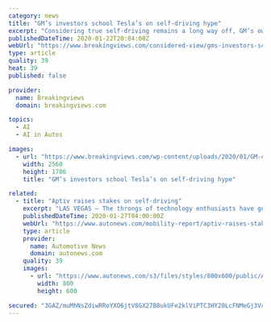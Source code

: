 ```yaml
---
category: news
title: "GM’s investors school Tesla’s on self-driving hype"
excerpt: "Considering true self-driving remains a long way off, GM’s owners are more realistic. Cruise, the self-driving-car outfit majority-owned by General Motors, unveiled its prototype electric autonomous vehicle on Jan. 21. Called the Cruise Origin, it has no steering wheel or pedals. Chief Executive Dan Ammann said it was “a fully engineered ..."
publishedDateTime: 2020-01-22T20:04:00Z
webUrl: "https://www.breakingviews.com/considered-view/gms-investors-school-teslas-on-self-driving-hype/"
type: article
quality: 39
heat: 39
published: false

provider:
  name: Breakingviews
  domain: breakingviews.com

topics:
  - AI
  - AI in Autos

images:
  - url: "https://www.breakingviews.com/wp-content/uploads/2020/01/GM-cruise-origin-scaled.jpg"
    width: 2560
    height: 1706
    title: "GM’s investors school Tesla’s on self-driving hype"

related:
  - title: "Aptiv raises stakes on self-driving"
    excerpt: "LAS VEGAS — The throngs of technology enthusiasts have gone home. The elaborate displays in the convention center have been dismantled. The self-driving technology demonstrations have largely ceased. But weeks after CES, Aptiv's autonomous vehicles — with their signature orange hubcaps — remain a fixture on the Las Vegas Strip."
    publishedDateTime: 2020-01-27T04:00:00Z
    webUrl: "https://www.autonews.com/mobility-report/aptiv-raises-stakes-self-driving"
    type: article
    provider:
      name: Automotive News
      domain: autonews.com
    quality: 39
    images:
      - url: "https://www.autonews.com/s3/files/styles/800x600/public/APTIVMAIN-MAIN_i.jpg"
        width: 800
        height: 600

secured: "3GAZ/muMhNsZdiwRRoYXO6jtV8GX27B8ukUFe2klViPTC3HY20LcFNMeGj3VcYQzim8aY7U19HEFp5RrKkXTjYb+6M9gcgLSutvWskAMjYoaesu7c4iCuwQbXHnS5lCishDlJQDmU0ErR9J2UrqiwPv07AE88lbgK1U7t6XrxvQZ/o/zvMPMzwTswRYLzkBAKDSd1Vox3nqy8kO+P9ye0m62og1Ni7DAx14HomqtZlcEXDhaZ1pDBJB1Ak0ZdpbsTKOHARhStJD4vNWdT2v8noVJaG2sADE5pd8Gb2aNczM=;Ss4yfC+Q2YMPJ4FWTA0BQA=="
---
```


